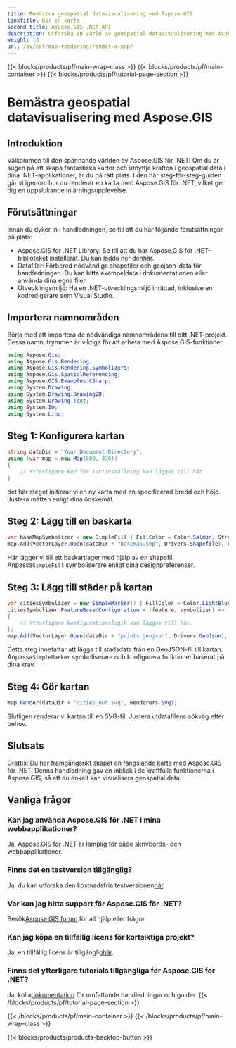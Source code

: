 ```yaml
---
title: Bemästra geospatial datavisualisering med Aspose.GIS
linktitle: Gör en karta
second_title: Aspose.GIS .NET API
description: Utforska en värld av geospatial datavisualisering med Aspose.GIS för .NET. Skapa fantastiska kartor utan ansträngning. Ladda ner nu! #Aspose #GIS
weight: 13
url: /sv/net/map-rendering/render-a-map/
---
```


{{< blocks/products/pf/main-wrap-class >}}
{{< blocks/products/pf/main-container >}}
{{< blocks/products/pf/tutorial-page-section >}}

# Bemästra geospatial datavisualisering med Aspose.GIS

## Introduktion
Välkommen till den spännande världen av Aspose.GIS för .NET! Om du är sugen på att skapa fantastiska kartor och utnyttja kraften i geospatial data i dina .NET-applikationer, är du på rätt plats. I den här steg-för-steg-guiden går vi igenom hur du renderar en karta med Aspose.GIS för .NET, vilket ger dig en uppslukande inlärningsupplevelse.
## Förutsättningar
Innan du dyker in i handledningen, se till att du har följande förutsättningar på plats:
-  Aspose.GIS for .NET Library: Se till att du har Aspose.GIS för .NET-biblioteket installerat. Du kan ladda ner den[här](https://releases.aspose.com/gis/net/).
- Datafiler: Förbered nödvändiga shapefiler och geojson-data för handledningen. Du kan hitta exempeldata i dokumentationen eller använda dina egna filer.
- Utvecklingsmiljö: Ha en .NET-utvecklingsmiljö inrättad, inklusive en kodredigerare som Visual Studio.
## Importera namnområden
Börja med att importera de nödvändiga namnområdena till ditt .NET-projekt. Dessa namnutrymmen är viktiga för att arbeta med Aspose.GIS-funktioner.
```csharp
using Aspose.Gis;
using Aspose.Gis.Rendering;
using Aspose.Gis.Rendering.Symbolizers;
using Aspose.Gis.SpatialReferencing;
using Aspose.GIS.Examples.CSharp;
using System.Drawing;
using System.Drawing.Drawing2D;
using System.Drawing.Text;
using System.IO;
using System.Linq;
```
## Steg 1: Konfigurera kartan
```csharp
string dataDir = "Your Document Directory";
using (var map = new Map(800, 476))
{
    // Ytterligare kod för kartinställning kan läggas till här.
}
```
det här steget initierar vi en ny karta med en specificerad bredd och höjd. Justera måtten enligt dina önskemål.
## Steg 2: Lägg till en baskarta
```csharp
var baseMapSymbolizer = new SimpleFill { FillColor = Color.Salmon, StrokeWidth = 0.75 };
map.Add(VectorLayer.Open(dataDir + "basemap.shp", Drivers.Shapefile), baseMapSymbolizer);
```
 Här lägger vi till ett baskartlager med hjälp av en shapefil. Anpassa`SimpleFill` symboliserare enligt dina designpreferenser.
## Steg 3: Lägg till städer på kartan
```csharp
var citiesSymbolizer = new SimpleMarker() { FillColor = Color.LightBlue };
citiesSymbolizer.FeatureBasedConfiguration = (feature, symbolizer) =>
{
    // Ytterligare konfigurationslogik kan läggas till här.
};
map.Add(VectorLayer.Open(dataDir + "points.geojson", Drivers.GeoJson), citiesSymbolizer);
```
 Detta steg innefattar att lägga till stadsdata från en GeoJSON-fil till kartan. Anpassa`SimpleMarker` symboliserare och konfigurera funktioner baserat på dina krav.
## Steg 4: Gör kartan
```csharp
map.Render(dataDir + "cities_out.svg", Renderers.Svg);
```
Slutligen renderar vi kartan till en SVG-fil. Justera utdatafilens sökväg efter behov.
## Slutsats
Grattis! Du har framgångsrikt skapat en fängslande karta med Aspose.GIS för .NET. Denna handledning gav en inblick i de kraftfulla funktionerna i Aspose.GIS, så att du enkelt kan visualisera geospatial data.
## Vanliga frågor
### Kan jag använda Aspose.GIS för .NET i mina webbapplikationer?
Ja, Aspose.GIS för .NET är lämplig för både skrivbords- och webbapplikationer.
### Finns det en testversion tillgänglig?
Ja, du kan utforska den kostnadsfria testversionen[här](https://releases.aspose.com/).
### Var kan jag hitta support för Aspose.GIS för .NET?
 Besök[Aspose.GIS forum](https://forum.aspose.com/c/gis/33) för all hjälp eller frågor.
### Kan jag köpa en tillfällig licens för kortsiktiga projekt?
 Ja, en tillfällig licens är tillgänglig[här](https://purchase.aspose.com/temporary-license/).
### Finns det ytterligare tutorials tillgängliga för Aspose.GIS för .NET?
 Ja, kolla[dokumentation](https://reference.aspose.com/gis/net/) för omfattande handledningar och guider.
{{< /blocks/products/pf/tutorial-page-section >}}

{{< /blocks/products/pf/main-container >}}
{{< /blocks/products/pf/main-wrap-class >}}

{{< blocks/products/products-backtop-button >}}
